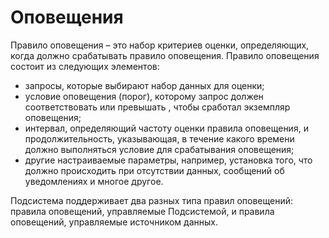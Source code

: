 # Оповещения

Правило оповещения – это набор критериев оценки, определяющих, когда должно срабатывать правило оповещения. Правило оповещения состоит из следующих элементов:

- запросы, которые выбирают набор данных для оценки;
- условие оповещения (порог), которому запрос должен соответствовать или превышать , чтобы сработал экземпляр оповещения;
- интервал, определяющий частоту оценки правила оповещения, и продолжительность, указывающая, в течение какого времени должно выполняться условие для срабатывания оповещения;
- другие настраиваемые параметры, например, установка того, что должно происходить при отсутствии данных, сообщений об уведомлениях и многое другое.

Подсистема поддерживает два разных типа правил оповещений: правила оповещений, управляемые Подсистемой, и правила оповещений, управляемые источником данных.